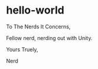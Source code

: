 # hello-world

To The Nerds It Concerns,

Fellow nerd, nerding out with Unity.

Yours Truely,

Nerd
